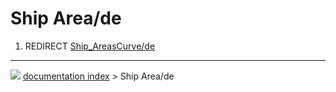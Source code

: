 # Ship Area/de
1.  REDIRECT [Ship_AreasCurve/de](Ship_AreasCurve/de.md)



---
![](images/Button_right.svg) [documentation index](../README.md) > Ship Area/de
